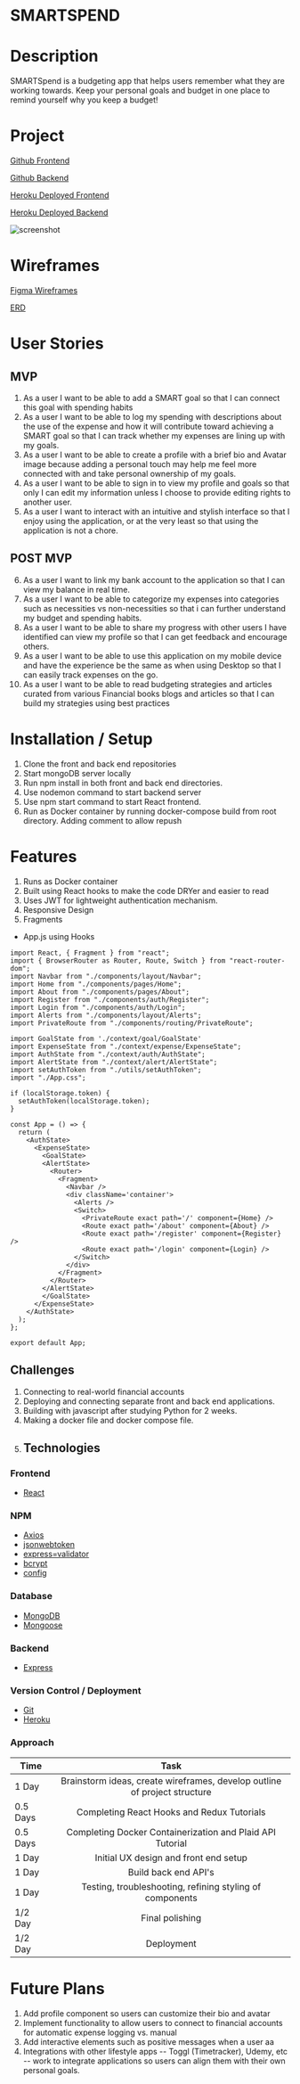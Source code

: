 # SMARTSPEND

# Description
SMARTSpend is a budgeting app that helps users remember what they are working towards. Keep your personal goals and budget in one place to remind yourself why you keep a budget!
# Project
[Github Frontend](https://github.com/GDS83192/expense-tracker-front)

[Github Backend](https://github.com/GDS83192/expense-tracker-backend)

[Heroku Deployed Frontend](https://smartspend-front.herokuapp.com/)

[Heroku Deployed Backend](https://smartspend-back.herokuapp.com/)

![screenshot](planning/Project-4-Screenshot.png)
# Wireframes 
[Figma Wireframes](https://www.figma.com/file/IkOyN7xkaZ5aVdH0Km2rLv/Project-4?node-id=0%3A1)

[ERD](https://docs.google.com/document/d/1-s-itEOSFzR0q66o8vIXPM59oYVDR525jGOl4-v_E8Q/edit)

# User Stories

## MVP

1. As a user I want to be able to add a SMART goal so that I can connect this goal with spending habits
2. As a user I want to be able to log my spending with descriptions about the use of the expense and how it will contribute toward achieving a SMART goal so that I can track whether my expenses are lining up with my goals.
3. As a user I want to be able to create a profile with a brief bio and Avatar image  because adding a personal touch may help me feel more connected with and take personal ownership of my goals.
4. As a user I want to be able to sign in to view my profile and goals so that only I can edit my information unless I choose to provide editing rights to another user.
5. As a user I want to interact with an intuitive and stylish interface so that I enjoy using the application,  or at the very least so that using the application is not a chore.
   

## POST MVP

6. As a user I want to link my bank account to the application so that I can view my balance in real time.
7. As a user I want to be able to categorize my expenses into categories such as necessities vs non-necessities so that i can further understand my budget and spending habits. 
8. As a user I want to be able to share my progress with other users I have identified can view my profile so that I can get feedback and encourage others.
9. As a user I want to be able to use this application on my mobile device and have the experience be the same as when using Desktop so that I can easily track expenses on the go.
10. As a user I want to be able to read budgeting strategies and articles curated from various Financial books blogs and articles so that I can build my strategies using best practices

# Installation / Setup
1. Clone the front and back end repositories
2. Start mongoDB server locally
3. Run npm install in both front and back end directories.
4. Use nodemon command to start backend server
5. Use npm start command to start React frontend.
6. Run as Docker container by running docker-compose build from root directory.
   Adding comment to allow repush

# Features
1. Runs as Docker container 
2. Built using React hooks to make the code DRYer and easier to read
3. Uses JWT for lightweight authentication mechanism.
4. Responsive Design
5. Fragments

- App.js using Hooks 
```
import React, { Fragment } from "react";
import { BrowserRouter as Router, Route, Switch } from "react-router-dom";
import Navbar from "./components/layout/Navbar";
import Home from "./components/pages/Home";
import About from "./components/pages/About";
import Register from "./components/auth/Register";
import Login from "./components/auth/Login";
import Alerts from "./components/layout/Alerts";
import PrivateRoute from "./components/routing/PrivateRoute";

import GoalState from './context/goal/GoalState'
import ExpenseState from "./context/expense/ExpenseState";
import AuthState from "./context/auth/AuthState";
import AlertState from "./context/alert/AlertState";
import setAuthToken from "./utils/setAuthToken";
import "./App.css";

if (localStorage.token) {
  setAuthToken(localStorage.token);
}

const App = () => {
  return (
    <AuthState>
      <ExpenseState>
        <GoalState>
        <AlertState>
          <Router>
            <Fragment>
              <Navbar />
              <div className='container'>
                <Alerts />
                <Switch>
                  <PrivateRoute exact path='/' component={Home} />
                  <Route exact path='/about' component={About} />
                  <Route exact path='/register' component={Register} />
                  <Route exact path='/login' component={Login} />
                </Switch>
              </div>
            </Fragment>
          </Router>
        </AlertState>
        </GoalState>
      </ExpenseState>
    </AuthState>
  );
};

export default App;
```
## Challenges

1. Connecting to real-world financial accounts
2. Deploying and connecting separate front and back end applications.
3. Building with javascript after studying Python for 2 weeks.
4. Making a docker file and docker compose file.
5. ## Technologies

### Frontend

- [React](https://reactjs.org/)
  
### NPM

- [Axios](https://www.npmjs.com/package/axios)
- [jsonwebtoken](https://www.npmjs.com/package/jsonwebtoken)
- [express=validator](https://www.npmjs.com/package/express-validator)
- [bcrypt](https://www.npmjs.com/package/bcrypt)
- [config](https://www.npmjs.com/package/config)

### Database

- [MongoDB](https://docs.mongodb.com/manual/)
- [Mongoose](https://www.npmjs.com/package/mongoose)

### Backend

- [Express](https://expressjs.com/)

### Version Control / Deployment

- [Git](https://git-scm.com/doc)
- [Heroku](https://devcenter.heroku.com/categories/reference)


### Approach

| Time    |                                      Task                                      |
| ------- | :----------------------------------------------------------------------------: |
| 1 Day   | Brainstorm ideas, create wireframes, develop outline of project structure |
|0.5 Days | Completing React Hooks and Redux Tutorials
|0.5 Days | Completing Docker Containerization and Plaid API Tutorial
| 1 Day  |                     Initial UX design and front end setup                      |
| 1 Day  |                     Build back end API's                     |
| 1 Day   |            Testing, troubleshooting, refining styling of components            |
| 1/2 Day |                                Final polishing                                 |
| 1/2 Day |                                   Deployment                                   |


# Future Plans
1. Add profile component so users can customize their bio and avatar
2. Implement functionality to allow users to connect to financial accounts for automatic expense logging vs. manual
3. Add interactive elements such as positive messages when a user aa
4. Integrations with other lifestyle apps -- Toggl (Timetracker), Udemy, etc -- work to integrate applications so users can align them with their own personal goals.
